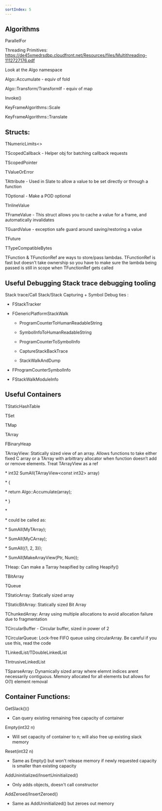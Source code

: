 ```yaml
---
sortIndex: 5
---
```


## Algorithms

ParallelFor

Threading Primitives: <https://de45xmedrsdbp.cloudfront.net/Resources/files/Multithreading-1112727176.pdf>

Look at the Algo namespace

Algo::Accumulate - equiv of fold

Algo::Transform/TransformIf - equiv of map

Invoke()

KeyFrameAlgorithms::Scale

KeyFrameAlgorithms::Translate



## Structs:

TNumericLimits&lt;>

TScopedCallback - Helper obj for batching callback requests

TScopedPointer

TValueOrError

TAttribute - Used in Slate to allow a value to be set directly or through a function

TOptional - Make a POD optional

TInlineValue

TFrameValue - This struct allows you to cache a value for a frame, and automatically invalidates

TGuardValue - exception safe guard around saving/restoring a value

TFuture

TTypeCompatibleBytes

TFunction & TFunctionRef are ways to store/pass lambdas. TFunctionRef is fast but doesn't take ownership so you have to make sure the lambda being passed is still in scope when TFunctionRef gets called



## Useful Debugging Stack trace debugging tooling

Stack trace/Call Stack/Stack Capturing + Symbol Debug ties :

- FStackTracker

- FGenericPlatformStackWalk

  - ProgramCounterToHumanReadableString

  - SymbolInfoToHumanReadableString

  - ProgramCounterToSymbolInfo

  - CaptureStackBackTrace

  - StackWalkAndDump


- FProgramCounterSymbolInfo

- FStackWalkModuleInfo



## Useful Containers

TStaticHashTable

TSet

TMap

TArray

FBinaryHeap

TArrayView: Statically sized view of an array. Allows functions to take either fixed C array or a TArray with arbittrary allocator when function doesn’t add or remove elements. Treat TArrayView as a ref

\* int32 SumAll(TArrayView&lt;const int32> array)

\* {

\* return Algo::Accumulate(array);

\* }

\*

\* could be called as:

\* SumAll(MyTArray);

\* SumAll(MyCArray);

\* SumAll({1, 2, 3});

\* SumAll(MakeArrayView(Ptr, Num));

THeap: Can make a Tarray heapified by calling Heapify()

TBitArray

TQueue

TStaticArray: Statically sized array

TStaticBitArray: Statically sized Bit Array

TChunkedArray: Array using multiple allocations to avoid allocation failure due to fragmentation

TCircularBuffer - Circular buffer, sized in power of 2

TCircularQueue: Lock-free FIFO queue using circularArray. Be careful if you use this, read the code

TLinkedList/TDoubleLinkedList

TIntrusiveLinkedList

TSparseArray: Dynamically sized array where elemnt indices arent necessarily contiguous. Memory allocated for all elements but allows for O(1) element removal



## Container Functions:

GetSlack()()

- Can query existing remaining free capacity of container

Empty(int32 n)

- Will set capacity of container to n; will also free up existing slack memory

Reset(int32 n)

- Same as Empty() but won't release memory if newly requested capacity is smaller than existing capacity

AddUninitialized/InsertUninitialized()

- Only adds objects, doesn't call constructor

AddZeroed/InsertZeroed()

- Same as AddUninitialized() but zeroes out memory
